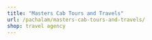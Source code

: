 ```yaml
---
title: "Masters Cab Tours and Travels"
url: /pachalam/masters-cab-tours-and-travels/
shop: travel agency
---
```

